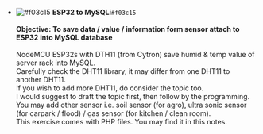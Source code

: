 - ![#f03c15](https://placehold.co/15x15/f03c15/f03c15.png) <b>ESP32 to MySQLi</b>`#f03c15`<br><br>
<b>Objective: To save data / value / information form sensor attach to ESP32 into MySQL database</b><br><br>
NodeMCU ESP32s with DTH11 (from Cytron) save humid & temp value of server rack into MySQL.<br>
Carefully check the DHT11 library, it may differ from one DHT11 to another DHT11. <br>
If you wish to add more DHT11, do consider the topic too. <br>
I would suggest to draft the topic first, then follow by the programming.<br>
You may add other sensor i.e. soil sensor (for agro), ultra sonic sensor (for carpark / flood) / gas sensor (for kitchen / clean room).<br>
This exercise comes with PHP files. You may find it in this notes.<br>
